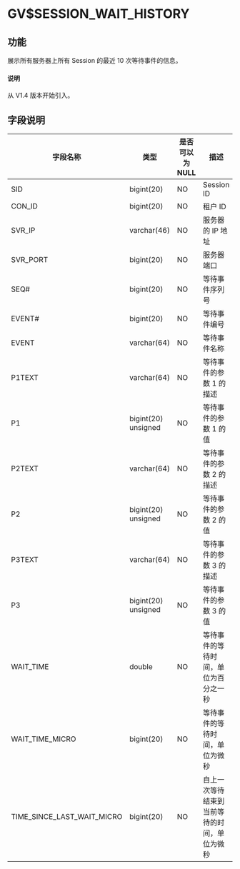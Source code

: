 # GV$SESSION_WAIT_HISTORY

## 功能

展示所有服务器上所有 Session 的最近 10 次等待事件的信息。

<main id="notice" type='explain'>
  <h4>说明</h4>
  <p>从 V1.4 版本开始引入。</p>
</main>

## 字段说明

| **字段名称** | **类型** | **是否可以为 NULL** | **描述** |
| --- | --- | --- | --- |
| SID | bigint(20) | NO | Session ID |
| CON_ID | bigint(20) | NO | 租户 ID |
| SVR_IP | varchar(46) | NO | 服务器的 IP 地址 |
| SVR_PORT | bigint(20) | NO | 服务器端口 |
| SEQ# | bigint(20) | NO | 等待事件序列号 |
| EVENT# | bigint(20) | NO | 等待事件编号 |
| EVENT | varchar(64) | NO | 等待事件名称 |
| P1TEXT | varchar(64) | NO | 等待事件的参数 1 的描述 |
| P1 | bigint(20) unsigned | NO | 等待事件的参数 1 的值 |
| P2TEXT | varchar(64) | NO | 等待事件的参数 2 的描述 |
| P2 | bigint(20) unsigned | NO | 等待事件的参数 2 的值 |
| P3TEXT | varchar(64) | NO | 等待事件的参数 3 的描述 |
| P3 | bigint(20) unsigned | NO | 等待事件的参数 3 的值 |
| WAIT_TIME | double | NO | 等待事件的等待时间，单位为百分之一秒 |
| WAIT_TIME_MICRO | bigint(20) | NO | 等待事件的等待时间，单位为微秒 |
| TIME_SINCE_LAST_WAIT_MICRO | bigint(20) | NO | 自上一次等待结束到当前等待的时间，单位为微秒 |
